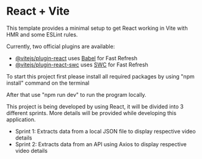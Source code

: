 # React + Vite

This template provides a minimal setup to get React working in Vite with HMR and some ESLint rules.

Currently, two official plugins are available:

- [@vitejs/plugin-react](https://github.com/vitejs/vite-plugin-react/blob/main/packages/plugin-react/README.md) uses [Babel](https://babeljs.io/) for Fast Refresh
- [@vitejs/plugin-react-swc](https://github.com/vitejs/vite-plugin-react-swc) uses [SWC](https://swc.rs/) for Fast Refresh

To start this project first please install all required packages by using "npm install" command on the terminal

After that use "npm run dev" to run the program locally.

This project is being developed by using React, it will be divided into 3 different sprints. More details will be provided while developing this application. 

- Sprint 1: Extracts data from a local JSON file to display respective video details
- Sprint 2: Extracts data from an API using Axios to display respective video details